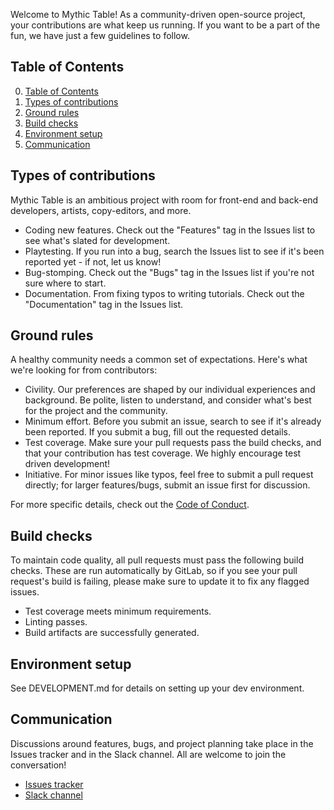 Welcome to Mythic Table! As a community-driven open-source project, your contributions are what keep us running. If you want to be a part of the fun, we have just a few guidelines to follow.

## Table of Contents

0. [Table of Contents](table-of-contents)
0. [Types of contributions](types-of-contributions)
0. [Ground rules](ground-rules)
0. [Build checks](build-checks)
0. [Environment setup](environment-setup)
0. [Communication](communication)

## Types of contributions

Mythic Table is an ambitious project with room for front-end and back-end developers, artists, copy-editors, and more.

* Coding new features. Check out the "Features" tag in the Issues list to see what's slated for development.
* Playtesting. If you run into a bug, search the Issues list to see if it's been reported yet - if not, let us know!
* Bug-stomping. Check out the "Bugs" tag in the Issues list if you're not sure where to start.
* Documentation. From fixing typos to writing tutorials. Check out the "Documentation" tag in the Issues list.

## Ground rules

A healthy community needs a common set of expectations. Here's what we're looking for from contributors:

* Civility. Our preferences are shaped by our individual experiences and background. Be polite, listen to understand, and consider what's best for the project and the community.
* Minimum effort. Before you submit an issue, search to see if it's already been reported. If you submit a bug, fill out the requested details.
* Test coverage. Make sure your pull requests pass the build checks, and that your contribution has test coverage. We highly encourage test driven development!
* Initiative. For minor issues like typos, feel free to submit a pull request directly; for larger features/bugs, submit an issue first for discussion.

For more specific details, check out the [Code of Conduct](CODE_OF_CONDUCT.md).

## Build checks

To maintain code quality, all pull requests must pass the following build checks. These are run automatically by GitLab, so if you see your pull request's build is failing, please make sure to update it to fix any flagged issues.

* Test coverage meets minimum requirements.
* Linting passes.
* Build artifacts are successfully generated.

## Environment setup

See DEVELOPMENT.md for details on setting up your dev environment.

## Communication

Discussions around features, bugs, and project planning take place in the Issues tracker and in the Slack channel. All are welcome to join the conversation!

* [Issues tracker](https://gitlab.com/mfaulise/mythictable/issues)
* [Slack channel](https://mythictable.slack.com/)